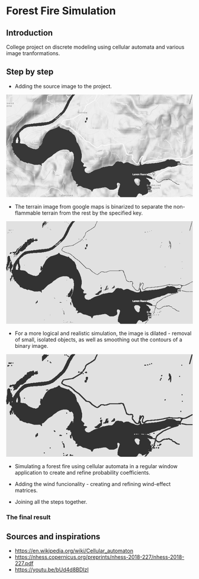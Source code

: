 # Forest Fire Simulation
## Introduction
College project on discrete modeling using cellular automata and various image tranformations. 

## Step by step
* Adding the source image to the project.
<p align="center">
    <img src="./input/input_map.bmp">
</p>

* The terrain image from google maps is binarized to separate the non-flammable terrain from the rest by the specified key.
<p align="center">
    <img src="./output/binarized_map.bmp">
</p>

* For a more logical and realistic simulation, the image is dilated - removal of small, isolated objects, as well as smoothing out the contours of a binary image.
<p align="center">
    <img src="./output/dilated_map.bmp">
</p>

* Simulating a forest fire using cellular automata in a regular window application to create and refine probability coefficients.

* Adding the wind funcionality - creating and refining wind-effect matrices.

* Joining all the steps together.

### The final result


## Sources and inspirations
* https://en.wikipedia.org/wiki/Cellular_automaton
* https://nhess.copernicus.org/preprints/nhess-2018-227/nhess-2018-227.pdf
* https://youtu.be/bUd4d8BDIzI
